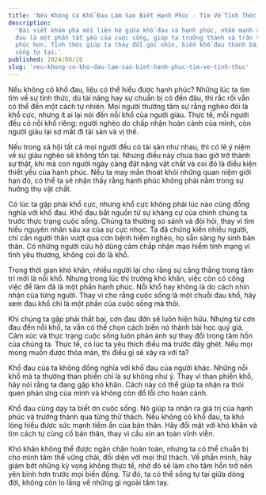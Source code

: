 ```yaml
---
title: 'Nếu Không Có Khổ Đau Làm Sao Biết Hạnh Phúc - Tìm Về Tỉnh Thức'
description:
  'Bài viết khám phá mối liên hệ giữa khổ đau và hạnh phúc, nhấn mạnh rằng khổ
  đau là một phần tất yếu của cuộc sống, giúp ta trưởng thành và trân trọng hạnh
  phúc hơn. Tỉnh thức giúp ta thay đổi góc nhìn, biến khổ đau thành bài học và
  sống tự tại.'
published: 2024/08/26
slug: 'neu-khong-co-kho-dau-lam-sao-biet-hanh-phuc-tim-ve-tinh-thuc'
---
```


Nếu không có khổ đau, liệu có thể hiểu được hạnh phúc? Những lúc ta tìm tìm về
sự tỉnh thức, dù tài năng hay sự chuẩn bị có đến đâu, thì rắc rối vẫn có thể đến
một cách tự nhiên. Mọi người thường tâm sự rằng nghèo đói là khổ cực, nhưng ít
ai lại nói đến nỗi khổ của người giàu. Thực tế, mỗi người đều có nỗi khổ riêng:
người nghèo do chấp nhận hoàn cảnh của mình, còn người giàu lại sợ mất đi tài
sản và vị thế.

Nếu trong xã hội tất cả mọi người đều có tài sản như nhau, thì có lẽ ý niệm về
sự giàu nghèo sẽ không tồn tại. Nhưng điều này chưa bao giờ trở thành sự thật,
khi mà con người ngày càng đặt nặng vật chất và coi đó là điều kiện thiết yếu
của hạnh phúc. Nếu ta may mắn thoát khỏi những quan niệm giới hạn đó, có thể ta
sẽ nhận thấy rằng hạnh phúc không phải nằm trong sự hưởng thụ vật chất.

Có lúc ta gặp phải khổ cực, nhưng khổ cực không phải lúc nào cũng đồng nghĩa với
khổ đau. Khổ đau bắt nguồn từ sự kháng cự của chính chúng ta trước thực trạng
cuộc sống. Chúng ta thường so sánh và đòi hỏi, thay vì tìm hiểu nguyên nhân sâu
xa của sự cực nhọc. Ta đã chứng kiến nhiều người, chỉ cần người thân vượt qua
cơn bệnh hiểm nghèo, họ sẵn sàng hy sinh bản thân. Có những người cứu hộ dũng
cảm chấp nhận mạo hiểm tính mạng vì tình yêu thương, không coi đó là khổ.

Trong thời gian khó khăn, nhiều người lại cho rằng sự căng thẳng trong tâm trí
mới là nỗi khổ. Nhưng trong lúc thị trường khó khăn, việc còn có công việc để
làm đã là một phần hạnh phúc. Nỗi khổ hay không là do cách nhìn nhận của từng
người. Thay vì cho rằng cuộc sống là một chuỗi đau khổ, hãy xem đau khổ chỉ là
một phần của cuộc sống mà thôi.

Khi chúng ta gặp phải thất bại, cơn đau đớn sẽ luôn hiện hữu. Nhưng từ cơn đau
đến nỗi khổ, ta vẫn có thể chọn cách biến nó thành bài học quý giá. Cảm xúc và
thực trạng cuộc sống luôn phản ánh sự thay đổi trong tâm hồn của chúng ta. Thực
tế, có lúc ta yêu thích điều mà trước đây ghét. Nếu mọi mong muốn được thỏa mãn,
thì điều gì sẽ xảy ra với ta?

Khổ đau của ta không đồng nghĩa với khổ đau của người khác. Những nỗi khổ mà ta
thường than phiền chỉ là sự không như ý. Thay vì than phiền khổ, hãy nói rằng ta
đang gặp khó khăn. Cách này có thể giúp ta nhận ra thói quen phản ứng của mình
và không còn đổ lỗi cho hoàn cảnh.

Khổ đau cũng dạy ta biết ơn cuộc sống. Nó giúp ta nhận ra giá trị của hạnh phúc
và trưởng thành qua từng thử thách. Nếu không có khổ đau, ta khó lòng hiểu được
sức mạnh tiềm ẩn của bản thân. Hãy đối mặt với khó khăn và tìm cách tự củng cố
bản thân, thay vì cầu xin an toàn vĩnh viễn.

Khó khăn không thể được ngăn chặn hoàn toàn, nhưng ta có thể chuẩn bị cho mình
tâm thế vững chãi, đối diện với mọi thử thách. Về phần mình, hãy giảm bớt những
kỳ vọng không thực tế, nhờ đó sẽ làm cho tâm hồn trở nên yên bình hơn trước mọi
biến động. Từ đó, ta có thể sống tự tại giữa dòng đời, không còn lo lắng về
những gì ngoài tầm tay.

